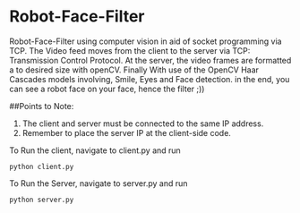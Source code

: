 # Robot-Face-Filter
 Robot-Face-Filter using computer vision in aid of socket programming via TCP.
The Video feed moves from the client to the server via TCP: Transmission Control Protocol. At the server, the video frames are formatted a to desired size  with openCV. Finally With use of the OpenCV Haar Cascades models involving, Smile, Eyes and Face detection. in the end, you can see a robot face on your face, hence the filter ;))


##Points to Note:
1. The client and server must be connected to the same IP address.
2. Remember to place the server IP at the client-side code.



To Run the client, navigate to client.py and run 
```
python client.py
```


To Run the Server, navigate to server.py and run 
```
python server.py
```
